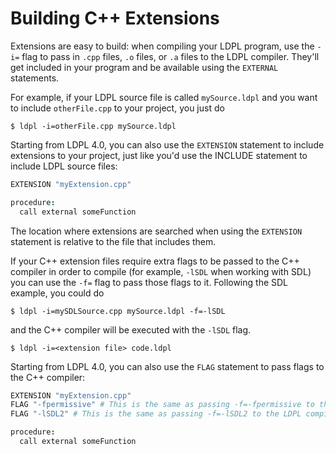 # Building C++ Extensions

Extensions are easy to build: when compiling your LDPL program, use the `-i=` flag to pass in `.cpp` files, `.o` files, or `.a` files to the LDPL compiler. They'll get included in your program and be available using the `EXTERNAL` statements.

For example, if your LDPL source file is called `mySource.ldpl` and you want to include `otherFile.cpp` to your project, you just do

```text
$ ldpl -i=otherFile.cpp mySource.ldpl
```

Starting from LDPL 4.0, you can also use the `EXTENSION` statement to include extensions to your project, just like you'd use the INCLUDE statement to include LDPL source files:

```coffeescript
EXTENSION "myExtension.cpp"

procedure:
  call external someFunction
```

The location where extensions are searched when using the `EXTENSION` statement is relative to the file that includes them.

If your C++ extension files require extra flags to be passed to the C++ compiler in order to compile \(for example, `-lSDL` when working with SDL\) you can use the `-f=` flag to pass those flags to it. Following the SDL example, you could do

```text
$ ldpl -i=mySDLSource.cpp mySource.ldpl -f=-lSDL
```

and the C++ compiler will be executed with the `-lSDL` flag.

```text
$ ldpl -i=<extension file> code.ldpl
```

Starting from LDPL 4.0, you can also use the `FLAG` statement to pass flags to the C++ compiler:

```coffeescript
EXTENSION "myExtension.cpp"
FLAG "-fpermissive" # This is the same as passing -f=-fpermissive to the LDPL compiler.
FLAG "-lSDL2" # This is the same as passing -f=-lSDL2 to the LDPL compiler.

procedure:
  call external someFunction
```



